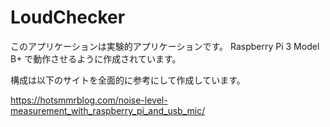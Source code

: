 # LoudChecker
このアプリケーションは実験的アプリケーションです。
Raspberry Pi 3 Model B+ で動作させるように作成されています。

構成は以下のサイトを全面的に参考にして作成しています。

https://hotsmmrblog.com/noise-level-measurement_with_raspberry_pi_and_usb_mic/

